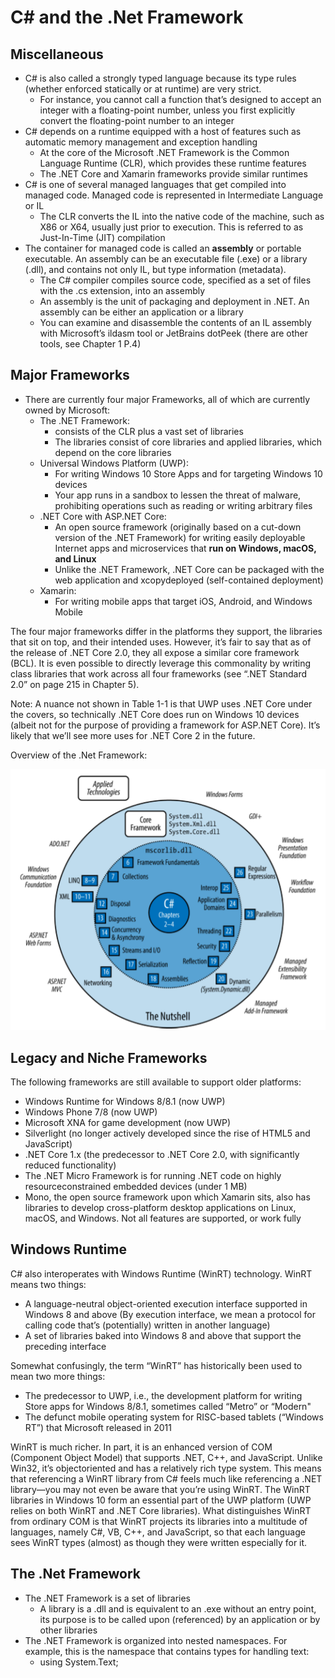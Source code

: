 # C# and the .Net Framework

## Miscellaneous

- C# is also called a strongly typed language because its type rules (whether enforced statically or at runtime) are very strict.
  - For instance, you cannot call a function that’s designed to accept an integer with a floating-point number, unless you first explicitly convert the floating-point number to an integer
- C# depends on a runtime equipped with a host of features such as automatic memory management and exception handling
  - At the core of the Microsoft .NET Framework is the Common Language Runtime (CLR), which provides these runtime features
  - The .NET Core and Xamarin frameworks provide similar runtimes
- C# is one of several managed languages that get compiled into managed code. Managed code is represented in Intermediate Language or IL
  - The CLR converts the IL into the native code of the machine, such as X86 or X64, usually just prior to execution. This is referred to as Just-In-Time (JIT) compilation
- The container for managed code is called an __assembly__ or portable executable. An assembly can be an executable file (.exe) or a library (.dll), and contains not only IL, but type information (metadata).
  - The C# compiler compiles source code, specified as a set of files with the .cs extension, into an assembly
  - An assembly is the unit of packaging and deployment in .NET. An assembly can be either an application or a library
  - You can examine and disassemble the contents of an IL assembly with Microsoft’s ildasm tool or JetBrains dotPeek (there are other tools, see Chapter 1 P.4)

## Major Frameworks

- There are currently four major Frameworks, all of which are currently owned by Microsoft:
  - The .NET Framework:
    - consists of the CLR plus a vast set of libraries
    - The libraries consist of core libraries and applied libraries, which depend on the core libraries
  - Universal Windows Platform (UWP):
    - For writing Windows 10 Store Apps and for targeting Windows 10 devices
    - Your app runs in a sandbox to lessen the threat of malware, prohibiting operations such as reading or writing arbitrary files
  - .NET Core with ASP.NET Core:
    - An open source framework (originally based on a cut-down version of the .NET Framework) for writing easily deployable Internet apps and microservices that __run on Windows, macOS, and Linux__
    - Unlike the .NET Framework, .NET Core can be packaged with the web application and xcopydeployed (self-contained deployment)
  - Xamarin:
    - For writing mobile apps that target iOS, Android, and Windows Mobile

The four major frameworks differ in the platforms they support, the libraries that sit on top, and their intended uses.  However, it’s fair to say that as of the release of .NET Core 2.0, they all expose a similar core framework (BCL). It is even possible to directly leverage this commonality by writing class libraries that work across all four frameworks (see “.NET Standard 2.0” on page 215 in Chapter 5).  

Note: A nuance not shown in Table 1-1 is that UWP uses .NET Core under the covers, so technically .NET Core does run on Windows 10 devices (albeit not for the purpose of providing a framework for ASP.NET Core). It’s likely that we’ll see more uses for .NET Core 2 in the future.

Overview of the .Net Framework:

![NetFramework](ressources/NetFramework.PNG)

## Legacy and Niche Frameworks

The following frameworks are still available to support older platforms:

- Windows Runtime for Windows 8/8.1 (now UWP)
- Windows Phone 7/8 (now UWP)
- Microsoft XNA for game development (now UWP)
- Silverlight (no longer actively developed since the rise of HTML5 and JavaScript)
- .NET Core 1.x (the predecessor to .NET Core 2.0, with significantly reduced functionality)
- The .NET Micro Framework is for running .NET code on highly resourceconstrained embedded devices (under 1 MB)
- Mono, the open source framework upon which Xamarin sits, also has libraries to develop cross-platform desktop applications on Linux, macOS, and Windows. Not all features are supported, or work fully

## Windows Runtime

C# also interoperates with Windows Runtime (WinRT) technology. WinRT means two things:

- A language-neutral object-oriented execution interface supported in Windows 8 and above (By execution interface, we mean a protocol for calling code that’s (potentially) written in another language)
- A set of libraries baked into Windows 8 and above that support the preceding interface

Somewhat confusingly, the term “WinRT” has historically been used to mean two more things:

- The predecessor to UWP, i.e., the development platform for writing Store apps for Windows 8/8.1, sometimes called “Metro” or “Modern"
- The defunct mobile operating system for RISC-based tablets (“Windows RT”) that Microsoft released in 2011

WinRT is much richer. In part, it is an enhanced version of COM (Component Object Model) that supports .NET, C++, and JavaScript. Unlike Win32, it’s objectoriented and has a relatively rich type system. This means that referencing a WinRT library from C# feels much like referencing a .NET library—you may not even be aware that you’re using WinRT. The WinRT libraries in Windows 10 form an essential part of the UWP platform (UWP relies on both WinRT and .NET Core libraries). What distinguishes WinRT from ordinary COM is that WinRT projects its libraries into a multitude of languages, namely C#, VB, C++, and JavaScript, so that each language sees WinRT types (almost) as though they were written especially for it.

## The .Net Framework

- The .NET Framework is a set of libraries
  - A library is a .dll and is equivalent to an .exe without an entry point, its purpose is to be called upon (referenced) by an application or by other libraries
- The .NET Framework is organized into nested namespaces. For example, this is the namespace that contains types for handling text:
  - using System.Text;
